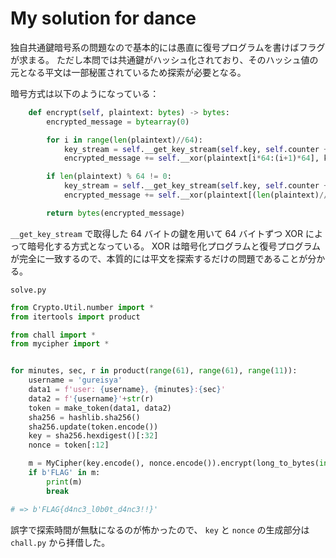 # My solution for dance

独自共通鍵暗号系の問題なので基本的には愚直に復号プログラムを書けばフラグが求まる。
ただし本問では共通鍵がハッシュ化されており、そのハッシュ値の元となる平文は一部秘匿されているため探索が必要となる。

暗号方式は以下のようになっている：

```python
    def encrypt(self, plaintext: bytes) -> bytes:
        encrypted_message = bytearray(0)

        for i in range(len(plaintext)//64):
            key_stream = self.__get_key_stream(self.key, self.counter + i, self.nonce)
            encrypted_message += self.__xor(plaintext[i*64:(i+1)*64], key_stream)

        if len(plaintext) % 64 != 0:
            key_stream = self.__get_key_stream(self.key, self.counter + len(plaintext)//64, self.nonce)
            encrypted_message += self.__xor(plaintext[(len(plaintext)//64)*64:], key_stream[:len(plaintext) % 64])

        return bytes(encrypted_message)
```

`__get_key_stream` で取得した 64 バイトの鍵を用いて 64 バイトずつ XOR によって暗号化する方式となっている。
XOR は暗号化プログラムと復号プログラムが完全に一致するので、本質的には平文を探索するだけの問題であることが分かる。

`solve.py`

```python
from Crypto.Util.number import *
from itertools import product

from chall import *
from mycipher import *


for minutes, sec, r in product(range(61), range(61), range(11)):
    username = 'gureisya'
    data1 = f'user: {username}, {minutes}:{sec}'
    data2 = f'{username}'+str(r)
    token = make_token(data1, data2)
    sha256 = hashlib.sha256()
    sha256.update(token.encode())
    key = sha256.hexdigest()[:32]
    nonce = token[:12]

    m = MyCipher(key.encode(), nonce.encode()).encrypt(long_to_bytes(int('061ff06da6fbf8efcd2ca0c1d3b236aede3f5d4b6e8ea24179',16)))
    if b'FLAG' in m:
        print(m)
        break

# => b'FLAG{d4nc3_l0b0t_d4nc3!!}' 
```

誤字で探索時間が無駄になるのが怖かったので、 `key` と `nonce` の生成部分は `chall.py` から拝借した。
